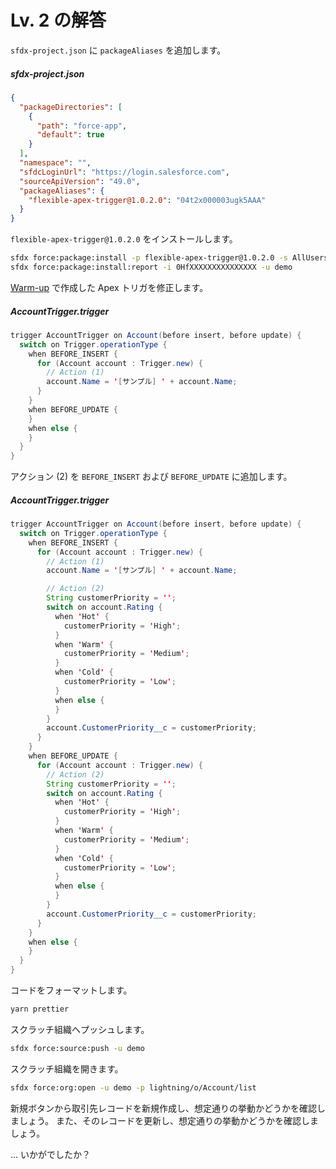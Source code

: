 # Lv. 2 の解答

`sfdx-project.json` に `packageAliases` を追加します。

##### sfdx-project.json

```json
{
  "packageDirectories": [
    {
      "path": "force-app",
      "default": true
    }
  ],
  "namespace": "",
  "sfdcLoginUrl": "https://login.salesforce.com",
  "sourceApiVersion": "49.0",
  "packageAliases": {
    "flexible-apex-trigger@1.0.2.0": "04t2x000003ugk5AAA"
  }
}
```

`flexible-apex-trigger@1.0.2.0` をインストールします。

```sh
sfdx force:package:install -p flexible-apex-trigger@1.0.2.0 -s AllUsers -u demo
sfdx force:package:install:report -i 0HfXXXXXXXXXXXXXXX -u demo
```

[Warm-up](warm-up-answer.md) で作成した Apex トリガを修正します。

##### AccountTrigger.trigger

```java
trigger AccountTrigger on Account(before insert, before update) {
  switch on Trigger.operationType {
    when BEFORE_INSERT {
      for (Account account : Trigger.new) {
        // Action (1)
        account.Name = '[サンプル] ' + account.Name;
      }
    }
    when BEFORE_UPDATE {
    }
    when else {
    }
  }
}
```

アクション (2) を `BEFORE_INSERT` および `BEFORE_UPDATE` に追加します。

##### AccountTrigger.trigger

```java
trigger AccountTrigger on Account(before insert, before update) {
  switch on Trigger.operationType {
    when BEFORE_INSERT {
      for (Account account : Trigger.new) {
        // Action (1)
        account.Name = '[サンプル] ' + account.Name;

        // Action (2)
        String customerPriority = '';
        switch on account.Rating {
          when 'Hot' {
            customerPriority = 'High';
          }
          when 'Warm' {
            customerPriority = 'Medium';
          }
          when 'Cold' {
            customerPriority = 'Low';
          }
          when else {
          }
        }
        account.CustomerPriority__c = customerPriority;
      }
    }
    when BEFORE_UPDATE {
      for (Account account : Trigger.new) {
        // Action (2)
        String customerPriority = '';
        switch on account.Rating {
          when 'Hot' {
            customerPriority = 'High';
          }
          when 'Warm' {
            customerPriority = 'Medium';
          }
          when 'Cold' {
            customerPriority = 'Low';
          }
          when else {
          }
        }
        account.CustomerPriority__c = customerPriority;
      }
    }
    when else {
    }
  }
}
```

コードをフォーマットします。

```sh
yarn prettier
```

スクラッチ組織へプッシュします。

```sh
sfdx force:source:push -u demo
```

スクラッチ組織を開きます。

```sh
sfdx force:org:open -u demo -p lightning/o/Account/list
```

新規ボタンから取引先レコードを新規作成し、想定通りの挙動かどうかを確認しましょう。
また、そのレコードを更新し、想定通りの挙動かどうかを確認しましょう。

... いかがでしたか？
